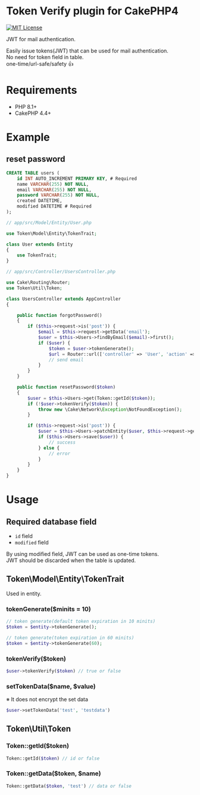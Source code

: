 # Token Verify plugin for CakePHP4

[![MIT License](http://img.shields.io/badge/license-MIT-blue.svg?style=flat)](LICENSE)

JWT for mail authentication.  

Easily issue tokens(JWT) that can be used for mail authentication.  
No need for token field in table.  
one-time/url-safe/safety :+1:

# Requirements

- PHP 8.1+
- CakePHP 4.4+


# Example

## reset password

```sql
CREATE TABLE users (
    id INT AUTO_INCREMENT PRIMARY KEY, # Required
    name VARCHAR(255) NOT NULL,
    email VARCHAR(255) NOT NULL,
    password VARCHAR(255) NOT NULL,
    created DATETIME,
    modified DATETIME # Required
);
```

```php
// app/src/Model/Entity/User.php

use Token\Model\Entity\TokenTrait;

class User extends Entity
{
    use TokenTrait;
}

```

```php
// app/src/Controller/UsersController.php

use Cake\Routing\Router;
use Token\Util\Token;

class UsersController extends AppController
{

    public function forgotPassword()
    {
        if ($this->request->is('post')) {
            $email = $this->request->getData('email');
            $user = $this->Users->findByEmail($email)->first();
            if ($user) {
                $token = $user->tokenGenerate();
                $url = Router::url(['controller' => 'User', 'action' => 'resetPassword', $token], true);
                // send email
            }
        }
    }

    public function resetPassword($token)
    {
        $user = $this->Users->get(Token::getId($token));
        if (!$user->tokenVerify($token)) {
            throw new \Cake\Network\Exception\NotFoundException();
        }

        if ($this->request->is('post')) {
            $user = $this->Users->patchEntity($user, $this->request->getData());
            if ($this->Users->save($user)) {
                // success
            } else {
                // error
            }
        }
    }
}
```


# Usage

## Required database field

* `id` field
* `modified` field

By using modified field, JWT can be used as one-time tokens.  
JWT should be discarded when the table is updated.

## Token\Model\Entity\TokenTrait

Used in entity.

### tokenGenerate($minits = 10)

```php
// token generate(default token expiration in 10 minits)
$token = $entity->tokenGenerate();

// token generate(token expiration in 60 minits)
$token = $entity->tokenGenerate(60);
```

### tokenVerify($token)

```php
$user->tokenVerify($token) // true or false
```

### setTokenData($name, $value)

※ It does not encrypt the set data

```php
$user->setTokenData('test', 'testdata')
```

## Token\Util\Token

### Token::getId($token)

```php
Token::getId($token) // id or false
```

### Token::getData($token, $name)

```php
Token::getData($token, 'test') // data or false
```

